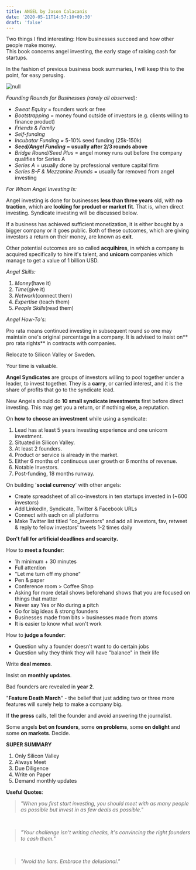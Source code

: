 ```yaml
---
title: ANGEL by Jason Calacanis
date: '2020-05-11T14:57:10+09:30'
draft: 'false'
---
```

Two things I find interesting: How businesses succeed and how other people make money.\
This book concerns angel investing, the early stage of raising cash for startups.

In the fashion of previous business book summaries, I will keep this to the point, for easy perusing.

![null](/images/uploads/angel.jpg)

_Founding Rounds for Businesses (rarely all observed):_

* _Sweat Equity_ = founders work or free
* _Bootstrapping_ = money found outside of investors (e.g. clients willing to finance product)
* _Friends & Family_
* _Self-funding_
* _Incubator Funding =_ 5-10% seed funding (25k-150k)
* **_Seed/Angel Funding_ = usually after 2/3 rounds above**
* _Bridge Round/Seed Plus_ = angel money runs out before the company qualifies for Series A
* _Series A_ = usually done by professional venture capital firm
* _Series B-F & Mezzanine Rounds_ = usually far removed from angel investing

_For Whom Angel Investing Is:_

Angel investing is done for businesses **less than three years** old, with **no traction**, which are **looking for product or market fit**. That is, when direct investing. Syndicate investing will be discussed below.

If a business has achieved sufficient monetization, it is either bought by a bigger company or it goes public. Both of these outcomes, which are giving investors a return on their money, are known as **exit**.

Other potential outcomes are so called **acquihires**, in which a company is acquired specifically to hire it's talent, and **unicorn** companies which manage to get a value of 1 billion USD.

_Angel Skills:_

1. _Money_(have it)
2. _Time_(give it)
3. _Network_(connect them)
4. _Expertise_ (teach them)
5. _People Skills_(read them)

>

_Angel How-To's:_

Pro rata means continued investing in subsequent round so one may maintain one's original percentage in a company. It is advised to insist on** pro rata rights** in contracts with companies.

Relocate to Silicon Valley or Sweden.

Your time is valuable.

**Angel Syndicates** are groups of investors willing to pool together under a leader, to invest together. They is a **carry**, or carried interest, and it is the share of profits that go to the syndicate lead.

New Angels should do **10 small syndicate investments** first before direct investing. This may get you a return, or if nothing else, a reputation.

On **how to choose an investment** while using a syndicate: 

1. Lead has at least 5 years investing experience and one unicorn investment.
2. Situated in Silicon Valley.
3. At least 2 founders.
4. Product or service is already in the market.
5. Either 6 months of continuous user growth or 6 months of revenue.
6. Notable Investors.
7. Post-funding, 18 months runway.

On building '**social currency**' with other angels:

* Create spreadsheet of all co-investors in ten startups invested in (~600 investors)
* Add LinkedIn, Syndicate, Twitter & Facebook URLs
* Connect with each on all platforms
* Make Twitter list titled "co_investors" and add all investors, fav, retweet & reply to fellow investors' tweets 1-2 times daily

**Don't fall for artificial deadlines and scarcity.**

How to **meet a founder**:

* 1h minimum + 30 minutes
* Full attention
* "Let me turn off my phone"
* Pen & paper
* Conference room > Coffee Shop
* Asking for more detail shows beforehand shows that you are focused on things that matter
* Never say Yes or No during a pitch
* Go for big ideas & strong founders
* Businesses made from bits > businesses made from atoms
* It is easier to know what won't work

How to **judge a founder**:

* Question why a founder doesn't want to do certain jobs
* Question why they think they will have "balance" in their life

Write **deal memos**.

Insist on **monthly updates**.

Bad founders are revealed in **year 2**.

"**Feature Death March**" - the belief that just adding two or three more features will surely help to make a company big.

If **the press** calls, tell the founder and avoid answering the journalist.

Some angels **bet on founders**, some **on problems**, some **on delight** and some **on markets**. Decide.

**SUPER SUMMARY**

1. Only Silicon Valley
2. Always Meet
3. Due Diligence
4. Write on Paper
5. Demand monthly updates

**Useful Quotes**:

> _"When you first start investing, you should meet with as many people as possible but invest in as few deals as possible."_

<br>

> _"Your challenge isn't writing checks, it's convincing the right founders to cash them."_

<br>

> _"Avoid the liars. Embrace the delusional."_
